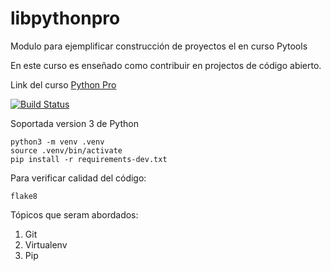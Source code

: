 # libpythonpro
Modulo para ejemplificar construcción de proyectos el en curso Pytools

En este curso es enseñado como contribuir en projectos de código abierto.

Link del curso [Python Pro](https://www.python.pro.br/)

[![Build Status](https://travis-ci.org/RamiroAlvaro/libpythonpro.svg?branch=master)](https://travis-ci.org/RamiroAlvaro/libpythonpro)

Soportada version 3 de Python

```console
python3 -m venv .venv
source .venv/bin/activate
pip install -r requirements-dev.txt
```

Para verificar calidad del código:

```console
flake8
```

Tópicos que seram abordados:
1. Git
2. Virtualenv
3. Pip
